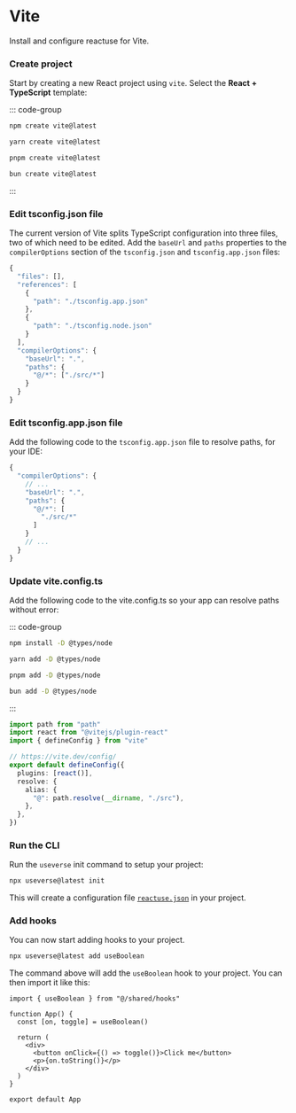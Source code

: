 # Vite

Install and configure reactuse for Vite.

### Create project

Start by creating a new React project using `vite`. Select the **React + TypeScript** template:

::: code-group

```bash [npm]
npm create vite@latest
```

```bash [yarn]
yarn create vite@latest
```

```bash [pnpm]
pnpm create vite@latest
```

```bash [bun]
bun create vite@latest

```
:::

### Edit tsconfig.json file

The current version of Vite splits TypeScript configuration into three files, two of which need to be edited.
Add the `baseUrl` and `paths` properties to the `compilerOptions` section of the `tsconfig.json` and
`tsconfig.app.json` files:

```ts {11-16} showLineNumbers
{
  "files": [],
  "references": [
    {
      "path": "./tsconfig.app.json"
    },
    {
      "path": "./tsconfig.node.json"
    }
  ],
  "compilerOptions": {
    "baseUrl": ".",
    "paths": {
      "@/*": ["./src/*"]
    }
  }
}
```

### Edit tsconfig.app.json file

Add the following code to the `tsconfig.app.json` file to resolve paths, for your IDE:

```ts {4-9} showLineNumbers
{
  "compilerOptions": {
    // ...
    "baseUrl": ".",
    "paths": {
      "@/*": [
        "./src/*"
      ]
    }
    // ...
  }
}
```

### Update vite.config.ts

Add the following code to the vite.config.ts so your app can resolve paths without error:

::: code-group

```bash [npm]
npm install -D @types/node
```

```bash [yarn]
yarn add -D @types/node
```

```bash [pnpm]
pnpm add -D @types/node
```

```bash [bun]
bun add -D @types/node

```
:::

```typescript title="vite.config.ts" showLineNumbers {1,2,8-13}
import path from "path"
import react from "@vitejs/plugin-react"
import { defineConfig } from "vite"

// https://vite.dev/config/
export default defineConfig({
  plugins: [react()],
  resolve: {
    alias: {
      "@": path.resolve(__dirname, "./src"),
    },
  },
})
```

### Run the CLI

Run the `useverse` init command to setup your project:

```bash
npx useverse@latest init
```

This will create a configuration file [`reactuse.json`](./reactuse-json.md) in your project.

### Add hooks

You can now start adding hooks to your project.

```bash
npx useverse@latest add useBoolean
```

The command above will add the `useBoolean` hook to your project. You can then import it like this:

```tsx showLineNumbers title="src/App.tsx"
import { useBoolean } from "@/shared/hooks"

function App() {
  const [on, toggle] = useBoolean()

  return (
    <div>
      <button onClick={() => toggle()}>Click me</button>
      <p>{on.toString()}</p>
    </div>
  )
}

export default App
```